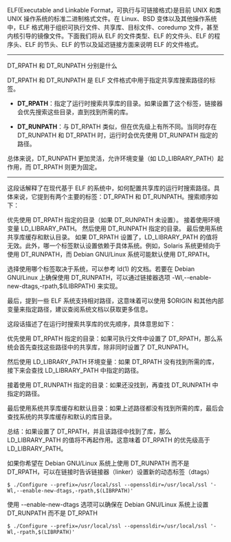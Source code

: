 ELF(Executable and Linkable Format，可执行与可链接格式)是目前 UNIX 和类 UNIX 操作系统的标准二进制格式文件。在 Linux、BSD 变体以及其他操作系统中，ELF 格式用于组织可执行文件、共享库、目标文件、coredump 文件，甚至内核引导的镜像文件。下面我们将从 ELF 的文件类型、ELF 的文件头、ELF 的程序头、ELF 的节头、ELF 的节以及延迟链接方面来说明 ELF 的文件格式。

---
DT_RPATH 和 DT_RUNPATH 分别是什么

DT_RPATH 和 DT_RUNPATH 是 ELF 文件格式中用于指定共享库搜索路径的标签。

- **DT_RPATH**：指定了运行时搜索共享库的目录。如果设置了这个标签，链接器会优先搜索这些目录，直到找到所需的库。

- **DT_RUNPATH**：与 DT_RPATH 类似，但在优先级上有所不同。当同时存在 DT_RUNPATH 和 DT_RPATH 时，运行时会优先使用 DT_RUNPATH 指定的路径。

总体来说，DT_RUNPATH 更加灵活，允许环境变量（如 LD_LIBRARY_PATH）起作用，而 DT_RPATH 则更为固定。

---

这段话解释了在现代基于 ELF 的系统中，如何配置共享库的运行时搜索路径。具体来说，它提到有两个主要的标签：DT_RPATH 和 DT_RUNPATH。搜索顺序如下：

优先使用 DT_RPATH 指定的目录（如果 DT_RUNPATH 未设置）。
接着使用环境变量 LD_LIBRARY_PATH。
然后使用 DT_RUNPATH 指定的目录。
最后使用系统共享库缓存和默认目录。
如果 DT_RPATH 设置了，LD_LIBRARY_PATH 的值将无效。此外，哪一个标签默认设置依赖于具体系统。例如，Solaris 系统更倾向于使用 DT_RUNPATH，而 Debian GNU/Linux 系统可能默认使用 DT_RPATH。

选择使用哪个标签取决于系统，可以参考 ld(1) 的文档。若要在 Debian GNU/Linux 上确保使用 DT_RUNPATH，可以通过链接器选项 -Wl,--enable-new-dtags,-rpath,$(LIBRPATH) 来实现。

最后，提到一些 ELF 系统支持相对路径，这意味着可以使用 $ORIGIN 和其他内部变量来指定路径，建议查阅系统文档以获取更多信息。


这段话描述了在运行时搜索共享库的优先顺序，具体意思如下：

优先使用 DT_RPATH 指定的目录：如果可执行文件中设置了 DT_RPATH，那么系统会首先查找这些路径中的共享库，除非同时设置了 DT_RUNPATH。

然后使用 LD_LIBRARY_PATH 环境变量：如果 DT_RPATH 没有找到所需的库，接下来会查找 LD_LIBRARY_PATH 中指定的路径。

接着使用 DT_RUNPATH 指定的目录：如果还没找到，再查找 DT_RUNPATH 中指定的路径。

最后使用系统共享库缓存和默认目录：如果上述路径都没有找到所需的库，最后会查找系统的共享库缓存和默认的库目录。

总结：如果设置了 DT_RPATH，并且该路径中找到了库，那么 LD_LIBRARY_PATH 的值将不再起作用。这意味着 DT_RPATH 的优先级高于 LD_LIBRARY_PATH。

如果你希望在 Debian GNU/Linux 系统上使用 DT_RUNPATH 而不是 DT_RPATH，可以在链接时告诉链接器（linker）设置新的动态标签（dtags）

```shell
$ ./Configure --prefix=/usr/local/ssl --openssldir=/usr/local/ssl '-Wl,--enable-new-dtags,-rpath,$(LIBRPATH)'
```

使用 --enable-new-dtags 选项可以确保在 Debian GNU/Linux 系统上设置 DT_RUNPATH 而不是 DT_RPATH

```shell
$ ./Configure --prefix=/usr/local/ssl --openssldir=/usr/local/ssl '-Wl,-rpath,$(LIBRPATH)'
```